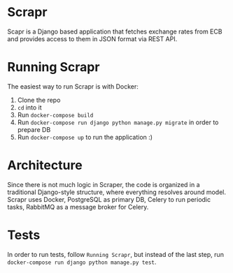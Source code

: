 # Scrapr
Scapr is a Django based application that fetches exchange rates from ECB and provides access to them in JSON format via REST API.

# Running Scrapr
The easiest way to run Scrapr is with Docker:
1. Clone the repo
2. `cd` into it
3. Run `docker-compose build`
4. Run `docker-compose run django python manage.py migrate` in order to prepare DB
5. Run `docker-compose up` to run the application :)

# Architecture
Since there is not much logic in Scraper, the code is organized in a traditional Django-style structure, where everything resolves around model. Scrapr uses Docker, PostgreSQL as primary DB, Celery to run periodic tasks, RabbitMQ as a message broker for Celery.

# Tests
In order to run tests, follow `Running Scrapr`, but instead of the last step, run `docker-compose run django python manage.py test`.
